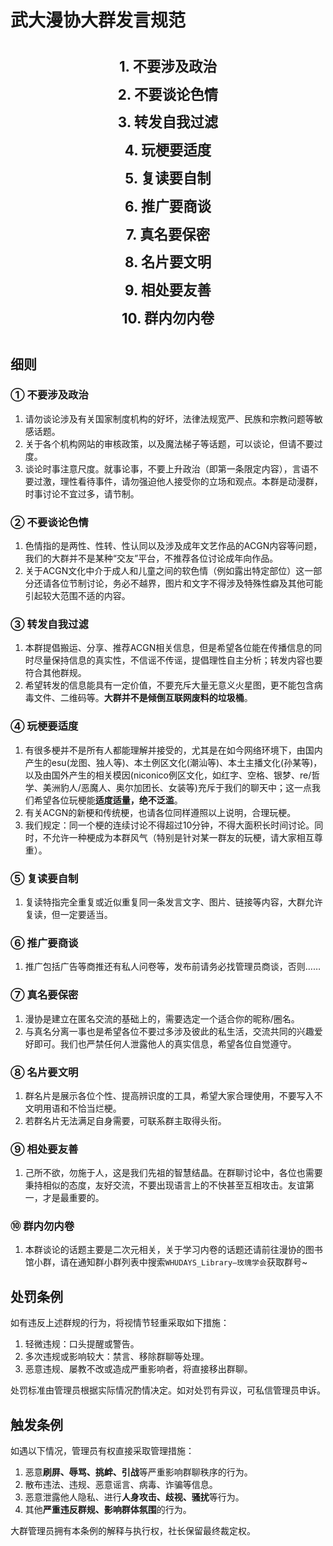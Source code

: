 # 武大漫协大群发言规范

<!-- 居中大号 -->
<div style="text-align:center; font-size:1.6em; font-weight:bold; line-height:2; margin-top: 1.5em; margin-bottom: 1.5em;">
  1. 不要涉及政治<br>
  2. 不要谈论色情<br>
  3. 转发自我过滤<br>
  4. 玩梗要适度<br>
  5. 复读要自制<br>
  6. 推广要商谈<br>
  7. 真名要保密<br>
  8. 名片要文明<br>
  9. 相处要友善<br>
  10. 群内勿内卷
</div>

## 细则

### ① 不要涉及政治

1. 请勿谈论涉及有关国家制度机构的好坏，法律法规宽严、民族和宗教问题等敏感话题。
2. 关于各个机构网站的审核政策，以及魔法梯子等话题，可以谈论，但请不要过度。
3. 谈论时事注意尺度。就事论事，不要上升政治（即第一条限定内容），言语不要过激，理性看待事件，请勿强迫他人接受你的立场和观点。本群是动漫群，时事讨论不宜过多，请节制。

### ② 不要谈论色情

1. 色情指的是两性、性转、性认同以及涉及成年文艺作品的ACGN内容等问题，我们的大群并不是某种“交友”平台，不推荐各位讨论成年向作品。
2. 关于ACGN文化中介于成人和儿童之间的软色情（例如露出特定部位）这一部分还请各位节制讨论，务必不越界，图片和文字不得涉及特殊性癖及其他可能引起较大范围不适的内容。

### ③ 转发自我过滤

1. 本群提倡搬运、分享、推荐ACGN相关信息，但是希望各位能在传播信息的同时尽量保持信息的真实性，不信谣不传谣，提倡理性自主分析；转发内容也要符合其他群规。
2. 希望转发的信息能具有一定价值，不要充斥大量无意义火星图，更不能包含病毒文件、二维码等。**大群并不是倾倒互联网废料的垃圾桶**。

### ④ 玩梗要适度

1. 有很多梗并不是所有人都能理解并接受的，尤其是在如今网络环境下，由国内产生的esu(龙图、独人等)、本土例区文化(潮汕等)、本土主播文化(孙某等)，以及由国外产生的相关模因(niconico例区文化，如红字、空格、银梦、re/哲学、美洲豹人/恶魔人、奥尔加团长、女装等)充斥于我们的聊天中；这一点我们希望各位玩梗能**适度适量，绝不泛滥**。
2. 有关ACGN的新梗和传统梗，也请各位同样遵照以上说明，合理玩梗。
3. 我们规定：同一个梗的连续讨论不得超过10分钟，不得大面积长时间讨论。同时，不允许一种梗成为本群风气（特别是针对某一群友的玩梗，请大家相互尊重）。

### ⑤ 复读要自制

1. 复读特指完全重复或近似重复同一条发言文字、图片、链接等内容，大群允许复读，但一定要适当。

### ⑥ 推广要商谈

1. 推广包括广告等商推还有私人问卷等，发布前请务必找管理员商谈，否则……

### ⑦ 真名要保密

1. 漫协是建立在匿名交流的基础上的，需要选定一个适合你的昵称/圈名。
2. 与真名分离一事也是希望各位不要过多涉及彼此的私生活，交流共同的兴趣爱好即可。我们也严禁任何人泄露他人的真实信息，希望各位自觉遵守。

### ⑧ 名片要文明

1. 群名片是展示各位个性、提高辨识度的工具，希望大家合理使用，不要写入不文明用语和不恰当烂梗。
2. 若群名片无法满足自身需要，可联系群主取得头衔。

### ⑨ 相处要友善

1. 己所不欲，勿施于人，这是我们先祖的智慧结晶。在群聊讨论中，各位也需要秉持相似的态度，友好交流，不要出现语言上的不快甚至互相攻击。友谊第一，才是最重要的。

### ⑩ 群内勿内卷

1. 本群谈论的话题主要是二次元相关，关于学习内卷的话题还请前往漫协的图书馆小群，请在通知群小群列表中搜索`WHUDAYS_Library—玫瑰学会`获取群号~

## 处罚条例

如有违反上述群规的行为，将视情节轻重采取如下措施：

1. 轻微违规：口头提醒或警告。
2. 多次违规或影响较大：禁言、移除群聊等处理。
3. 恶意违规、屡教不改或造成严重影响者，将直接移出群聊。

处罚标准由管理员根据实际情况酌情决定。如对处罚有异议，可私信管理员申诉。

## 触发条例

如遇以下情况，管理员有权直接采取管理措施：

1. 恶意**刷屏、辱骂、挑衅、引战**等严重影响群聊秩序的行为。
2. 散布违法、违规、恶意谣言、病毒、诈骗等信息。
3. 恶意泄露他人隐私、进行**人身攻击、歧视、骚扰**等行为。
4. 其他**严重违反群规、影响群体氛围**的行为。

大群管理员拥有本条例的解释与执行权，社长保留最终裁定权。

